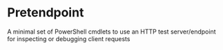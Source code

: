 # Pretendpoint
A minimal set of PowerShell cmdlets to use an HTTP test server/endpoint for inspecting or debugging client requests
